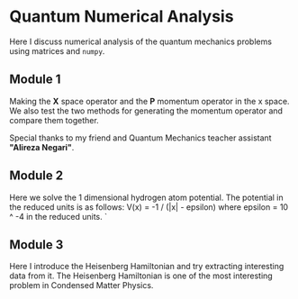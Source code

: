 # Quantum Numerical Analysis
Here I discuss numerical analysis of the quantum mechanics problems using matrices and `numpy`.

## Module 1
Making the **X** space operator and the **P** momentum operator in the x space.
We also test the two methods for generating the momentum operator and compare them together.

Special thanks to my friend and Quantum Mechanics teacher assistant **"Alireza Negari"**.

## Module 2
Here we solve the 1 dimensional hydrogen atom potential. The potential in the reduced units is
as follows: V(x) = -1 / (|x| - epsilon) where epsilon = 10 ^ -4 in the reduced units.
`
## Module 3
Here I introduce the Heisenberg Hamiltonian and try extracting interesting data from it.
The Heisenberg Hamiltonian is one of the most interesting problem in Condensed Matter Physics.

